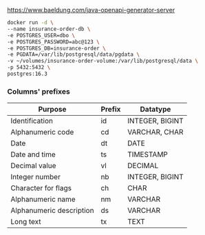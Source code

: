 
https://www.baeldung.com/java-openapi-generator-server

``` bash
docker run -d \
--name insurance-order-db \
-e POSTGRES_USER=dbo \
-e POSTGRES_PASSWORD=abc@123 \
-e POSTGRES_DB=insurance-order \
-e PGDATA=/var/lib/postgresql/data/pgdata \
-v ~/volumes/insurance-order-volume:/var/lib/postgresql/data \
-p 5432:5432 \
postgres:16.3
```

### Columns' prefixes
| Purpose                  | Prefix | Datatype        |
|--------------------------|--------|-----------------|
| Identification           | id     | INTEGER, BIGINT |
| Alphanumeric code        | cd     | VARCHAR, CHAR   |
| Date                     | dt     | DATE            |
| Date and time            | ts     | TIMESTAMP       |
| Decimal value            | vl     | DECIMAL         |
| Integer number           | nb     | INTEGER, BIGINT |
| Character for flags      | ch     | CHAR            |
| Alphanumeric name        | nm     | VARCHAR         |
| Alphanumeric description | ds     | VARCHAR         |
| Long text                | tx     | TEXT            |
